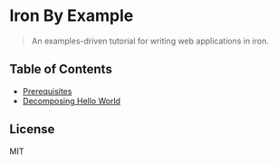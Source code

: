 # Iron By Example

> An examples-driven tutorial for writing web applications in iron.

## Table of Contents

  - [Prerequisites](/chapters/prerequisites.md)
  - [Decomposing Hello World](chapters/hello.md)

## License

MIT

